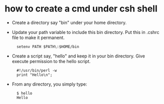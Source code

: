 # how to create a cmd under csh shell
* Create a directory say "bin" under your home directory.

* Update your path variable to include this bin directory. Put this in .cshrc file to make it permanent.
	
		setenv PATH $PATH\:$HOME/bin
  
* Create a script say, "hello" and keep it in your bin directory. Give execute permission to the hello script.


		#!/usr/bin/perl -w    
		print "Hello\n";

* From any directory, you simply type:
	
		$ hello
		Hello

